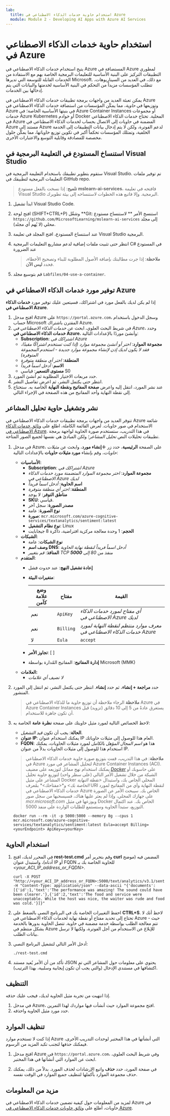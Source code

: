 ```yaml
---
lab:
  title: استخدام حاوية خدمات الذكاء الاصطناعي في Azure
  module: Module 2 - Developing AI Apps with Azure AI Services
---
```


# استخدام حاوية خدمات الذكاء الاصطناعي في Azure

يتيح استخدام خدمات الذكاء الاصطناعي في Azure المستضافة في Azure لمطوري التطبيقات التركيز على البنية الأساسية للتعليمات البرمجية الخاصة بهم مع الاستفادة من الخدمات القابلة للتوسعة التي تديرها Microsoft. مع ذلك، في العديد من السيناريوهات، تتطلب المؤسسات مزيداً من التحكم في البنية الأساسية لخدمتها والبيانات التي يتم إدخالها بين الخدمات.

يمكن تعبئة العديد من واجهات برمجة تطبيقات خدمات الذكاء الاصطناعي في Azure وتوزيعها في *حاوية*، مما يمكّن المؤسسات من استضافة خدمات الذكاء الاصطناعي في Azure في بنيتها الأساسية الخاصة؛ في Azure Container Instances أو مجموعات خدمات Azure Kubernetes أو خوادم Docker المحلية. تحتاج خدمات الذكاء الاصطناعي في Azure المضمنة في حاويات إلى الاتصال بحساب لخدمات الذكاء الاصطناعي في Azure مستند إلى Azure لدعم الفوترة، ولكن لا يتم إدخال بيانات التطبيقات إلى الخدمة الخلفية، وتمتلك المؤسسات تحكماً أكبر في تكوين توزيع حاوياتها، مما يمكّن حلول مخصصة للمصادقة وقابلية التوسع والاعتبارات الأخرى.

## استنساخ المستودع في التعليمة البرمجية في Visual Studio 

ستقوم بتطوير تطبيقك باستخدام التعليمة البرمجية في Visual Studio. تم توفير ملفات التعليمات البرمجية لتطبيقك في GitHub repo.

> **تلميح**: إذا نسخت بالفعل مستودع **mslearn-ai-services**، فافتحه في تعليمة Visual Studio البرمجية. وإلا فاتبع هذه الخطوات لاستنساخه إلى بيئة تطويرك.

1. ابدأ تشغيل Visual Studio Code.
2. افتح لوحة (SHIFT+CTRL+P) وشغّل **Git: استنسخ الأمر ** لاستنساخ مستودع `https://github.com/MicrosoftLearning/mslearn-ai-services` إلى مجلد محلي (لا يُهم أي مجلد).
3. عند استنساخ المستودع، افتح المجلد في تعليمة Visual Studio البرمجية.
4. انتظر حتى تثبيت ملفات إضافية لدعم مشاريع التعليمات البرمجية C# في المستودع عند الضرورة

    > **ملاحظة**: إذا جرت مطالبتك بإضافة الأصول المطلوبة للبناء وتصحيح الأخطاء، فحدد **ليس الآن**.

5. قم بتوسيع مجلد `Labfiles/04-use-a-container`.

## توفير مورد خدمات الذكاء الاصطناعي في Azure

إذا لم يكن لديك بالفعل مورد في اشتراكك، فسيتعين عليك توفير مورد **خدمات الذكاء الاصطناعي في Azure**.

1. افتح مدخل Azure على `https://portal.azure.com`، وسجل الدخول باستخدام حساب Microsoft المقترن باشتراك Azure.
2. في شريط البحث العلوي، ابحث عن *خدمات الذكاء الاصطناعي في Azure*، وحدد **خدمات الذكاء الاصطناعي في Azure**، وأنشئ موردًا بالإعدادات التالية:
    - **Subscription**: *اشتراكك في Azure*
    - **مجموعة الموارد**: *اختر أو أنشئ مجموعة موارد (إذا كنت تستخدم اشتراكًا مقيدًا، فقد لا يكون لديك إذن لإنشاء مجموعة موارد جديدة - استخدم المجموعة المتوفرة)*
    - **المنطقة**: *اختر أي منطقة متوفرة*
    - **الاسم**: *أدخل اسماً فريداً*
    - **مستوى التسعير**: قياسي S0
3. حدد مربعات الاختيار المطلوبة ثم أنشئ المورد.
4. انتظر حتى يكتمل النشر، ثم اعرض تفاصيل النشر.
5. عند نشر المورد، انتقل إليه واعرض **صفحة المفاتيح ونقطة النهاية** الخاصة به. ستحتاج إلى نقطة النهاية وأحد المفاتيح من هذه الصفحة في الإجراء التالي.

## نشر وتشغيل حاوية تحليل المشاعر

تتوفر العديد من واجهات برمجة تطبيقات خدمات الذكاء الاصطناعي في Azure شائعة الاستخدام في صور حاويات. لعرض القائمة الكاملة، اطلع على [وثائق خدمات الذكاء الاصطناعي في Azure](https://learn.microsoft.com/en-us/azure/ai-services/cognitive-services-container-support#containers-in-azure-ai-services). في هذا التدريب، ستستخدم صورة الحاوية لواجهة برمجة تطبيقات تحليلات النص *تحليل المشاعر*؛ ولكن المبادئ هي نفسها لجميع الصور المتاحة.

1. في مدخل Azure، على الصفحة **الرئيسية**، حدد زر **&#65291;إنشاء مورد**، وابحث عن *مثيلات حاويات*، وقم بإنشاء **مورد مثيلات حاويات** بالإعدادات التالية:

    - **الأساسيات**:
        - **Subscription**: *اشتراكك في Azure*
        - **مجموعة الموارد**: *اختر مجموعة الموارد المتضمنة مورد خدمات الذكاء الاصطناعي في Azure لديك*
        - **اسم الحاوية**: *أدخل اسماً فريداً*
        - **المنطقة**: *اختر أي منطقة متوفرة*
        - **مناطق التوفر**: لا يوجد
        - **SKU**: قياسي.
        - **مصدر الصورة**: سجل آخر
        - **نوع الصورة**: ‏‏عامة
        - **صورة**: `mcr.microsoft.com/azure-cognitive-services/textanalytics/sentiment:latest`
        - **نوع نظام التشغيل**: Linux
        - **الحجم**: 1 وحدة معالجة مركزية افتراضية، ذاكرة 8 جيجابايت
    - **الشبكات**:
        - **نوع الشبكات**: ‏‏عامة
        - **وصف اسم DNS**: *أدخل اسماً فريداً لنقطة نهاية الحاوية*
        - **المنافذ**: *قم بتغيير TCP منفذ من 80 إلى **5000***
    - **المتقدم**:
        - **إعادة تشغيل النهج**: عند حدوث فشل
        - **متغيرات البيئة**:

            | وضع علامة كآمن | مفتاح | القيمة |
            | -------------- | --- | ----- |
            | ‏‏نعم‬ | `ApiKey` | *أي مفتاح لمورد خدمات الذكاء الاصطناعي في Azure لديك* |
            | ‏‏نعم‬ | `Billing` | *معرف موارد منتظم لنقطة النهاية لمورد خدمات الذكاء الاصطناعي في Azure* |
            | لا | `Eula` | `accept` |

        - **تجاوز الأمر**: [ ]
        - **إدارة المفاتيح**: المفاتيح المُدارة بواسطة Microsoft (MMK)
    - **العلامات:**
        - *لا تضيف أي علامات*

2. حدد **مراجعة + إنشاء**، ثم حدد **إنشاء**. انتظر حتى يكتمل النشر، ثم انتقل إلى المورد المنشور.
    > **ملاحظة** الرجاء ملاحظة أن توزيع حاوية ما للذكاء الاصطناعي في Azure في Azure Container Instances يستغرق عادةً من 5 إلى 10 دقائق (تزويد) قبل أن تكون جاهزة للاستخدام.
3. لاحظ الخصائص التالية لمورد مثيل حاويتك على صفحة **نظرة عامة** الخاصة به:
    - **الحالة**: يجب أن تكون *قيد التشغيل*.
    - **عنوان IP**: يمكنك استخدام عنوان IP العام هذا للوصول إلى مثيلات حاوياتك.
    - **FQDN**: هذا هو *اسم المجال المؤهل بالكامل* لمورد مثيلات الحاويات، يمكنك استخدام هذا للوصول إلى مثيلات الحاويات بدلاً من عنوان IP.

    > **ملاحظة**: في هذا التدريب، قمت بتوزيع صورة حاوية خدمات الذكاء الاصطناعي في Azure لتحليل المشاعر في مورد Azure Container Instances (ACI). يمكنك استخدام نهج مماثل لتوزيعه على مضيف *[Docker](https://www.docker.com/products/docker-desktop)* على حاسوبك أو الشبكة من خلال تشغيل الأمر التالي (على سطر واحد) لتوزيع حاوية تحليل المشاعر على مثيل Docker المحلي الخاص بك، واستبدال *&lt;نقطة النهاية الخاصة بك&gt;* و*&lt;مفتاحك&gt;* بمُعرف URI لنقطة النهاية وأي من المفاتيح لمورد خدمات الذكاء الاصطناعي في Azure الخاص بك.
    > سيبحث الأمر عن الصورة على جهازك المحلي، وإذا لم يعثر عليها هناك، فسيسحبها من سجل صور *mcr.microsoft.com* ويوزعها في مثيل Docker الخاص بك. عند اكتمال التوزيع، ستبدأ الحاوية وستستمع للطلبات الواردة على منفذ 5000.

    ```
    docker run --rm -it -p 5000:5000 --memory 8g --cpus 1 mcr.microsoft.com/azure-cognitive-services/textanalytics/sentiment:latest Eula=accept Billing=<yourEndpoint> ApiKey=<yourKey>
    ```

## استخدام الحاوية

1. في المحرر لديك، افتح **rest-test.cmd** وقم بتحرير أمر **curl** المضمن فيه (موضح أدناه)، واستبدل عنوان IP أو FQDN للحاوية الخاصة بك بـ *&lt;your_ACI_IP_address_or_FQDN&gt;*.

    ```
    curl -X POST "http://<your_ACI_IP_address_or_FQDN>:5000/text/analytics/v3.1/sentiment" -H "Content-Type: application/json" --data-ascii "{'documents':[{'id':1,'text':'The performance was amazing! The sound could have been clearer.'},{'id':2,'text':'The food and service were unacceptable. While the host was nice, the waiter was rude and food was cold.'}]}"
    ```

2. احفظ التغييرات الخاصة بك في البرنامج النصي بالضغط على **CTRL+S**. لاحظ أنك لا تحتاج إلى تحديد مفتاح أو نقطة نهاية لخدمات الذكاء الاصطناعي في Azure - حيث تتم معالجة الطلب بواسطة خدمة مضمنة في حاوية. تتصل الحاوية بدورها بالخدمة بشكل منتظم في Azure للإبلاغ عن الاستخدام من أجل الفوترة، ولكنها لا ترسل بيانات الطلب.
3. أدخل الأمر التالي لتشغيل البرنامج النصي:

    ```
    ./rest-test.cmd
    ```

4. تأكد من أن الأمر يُعيد مستند JSON يحتوي على معلومات حول المشاعر التي تم اكتشافها في مستندي الإدخال (والتي يجب أن تكون إيجابية وسلبية، بهذا الترتيب).

## التنظيف

إذا انتهيت من تجربة مثيل الحاوية لديك، فيجب عليك حذفه.

1. في مدخل Azure، افتح مجموعة الموارد حيث أنشأت فيها مواردك لهذا التمرين.
2. حدد مورد مثيل الحاوية واحذفه.

## تنظيف الموارد

إذا كنت لا تستخدم موارد Azure التي أنشأتها في هذا المختبر لوحدات التدريب الأخرى، فيمكنك حذفها لتجنب تكبد المزيد من الرسوم.

1. افتح مدخل Azure في `https://portal.azure.com`، وفي شريط البحث العلوي، ابحث عن الموارد التي أنشأتها في هذا المختبر.

2. في صفحة المورد، حدد **حذف** واتبع الإرشادات لحذف المورد. بدلاً من ذلك، يمكنك حذف مجموعة الموارد بأكملها لتنظيف جميع الموارد في الوقت نفسه.

## مزيد من المعلومات

لمزيد من المعلومات حول كيفية تضمين خدمات الذكاء الاصطناعي في Azure في حاويات، اطلع على [وثائق حاويات خدمات الذكاء الاصطناعي في Azure](https://learn.microsoft.com/azure/ai-services/cognitive-services-container-support).

